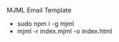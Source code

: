 MJML Email Template

- sudo npm i -g mjml
- mjml -r index.mjml -o index.html                                 
